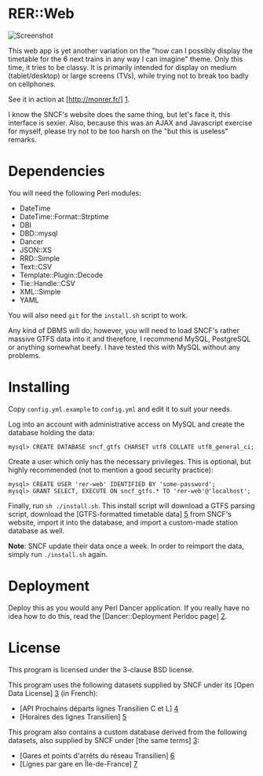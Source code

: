 # RER::Web

![Screenshot](http://x0r.fr/blogstuff/rer-web.png)

This web app is yet another variation on the "how can I possibly display the
timetable for the 6 next trains in any way I can imagine" theme.  Only this
time, it tries to be classy.  It is primarily intended for display on medium
(tablet/desktop) or large screens (TVs), while trying not to break too badly on
cellphones.

See it in action at [http://monrer.fr/] [1].

I know the SNCF's website does the same thing, but let's face it, this
interface is sexier.  Also, because this was an AJAX and Javascript exercise
for myself, please try not to be too harsh on the "but this is useless"
remarks.

# Dependencies

You will need the following Perl modules:

 * DateTime
 * DateTime::Format::Strptime
 * DBI
 * DBD::mysql
 * Dancer
 * JSON::XS
 * RRD::Simple
 * Text::CSV
 * Template::Plugin::Decode
 * Tie::Handle::CSV
 * XML::Simple
 * YAML

You will also need `git` for the `install.sh` script to work.

Any kind of DBMS will do; however, you will need to load SNCF's rather massive
GTFS data into it and therefore, I recommend MySQL, PostgreSQL or anything
somewhat beefy.  I have tested this with MySQL without any problems.

# Installing

Copy `config.yml.example` to `config.yml` and edit it to suit your needs.

Log into an account with administrative access on MySQL and create the database
holding the data:

	mysql> CREATE DATABASE sncf_gtfs CHARSET utf8 COLLATE utf8_general_ci;

Create a user which only has the necessary privileges.  This is optional, but
highly recommended (not to mention a good security practice):

	mysql> CREATE USER 'rer-web' IDENTIFIED BY 'some-password';
	mysql> GRANT SELECT, EXECUTE ON sncf_gtfs.* TO 'rer-web'@'localhost';

Finally, run `sh ./install.sh`. This install script will download a GTFS
parsing script, download the [GTFS-formatted timetable data] [5] from SNCF's
website, import it into the database, and import a custom-made station database
as well.

**Note**: SNCF update their data once a week. In order to reimport the data,
simply run `./install.sh` again.

# Deployment

Deploy this as you would any Perl Dancer application.  If you really
have no idea how to do this, read the [Dancer::Deployment Perldoc page] [2].

# License

This program is licensed under the 3-clause BSD license.

This program uses the following datasets supplied by SNCF under its [Open Data
License] [3] (in French):

 * [API Prochains départs lignes Transilien C et L] [4]
 * [Horaires des lignes Transilien] [5]

This program also contains a custom database derived from the following datasets,
also supplied by SNCF under [the same terms] [3]:

 * [Gares et points d'arrêts du réseau Transilien] [6]
 * [Lignes par gare en Île-de-France] [7]



[1]: http://monrer.fr
[2]: https://metacpan.org/module/Dancer::Deployment
[3]: http://sncf-data.s3.amazonaws.com/assets/licence-sncf-opendata-eda896b0e6b60d3277a61e548cdb8cb5.pdf
[4]: http://ressources.data.sncf.com/explore/dataset/sncf-prochains-departs-lignes-c-et-l/
[5]: http://ressources.data.sncf.com/explore/dataset/sncf-horaires-des-lignes-transilien/
[6]: http://ressources.data.sncf.com/explore/dataset/sncf-gares-et-arrets-transilien-ile-de-france/
[7]: http://ressources.data.sncf.com/explore/dataset/sncf-lignes-par-gares-idf/
